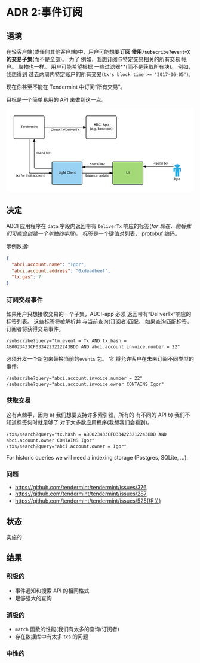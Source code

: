 # ADR 2:事件订阅

## 语境

在轻客户端(或任何其他客户端)中，用户可能想要**订阅
使用`/subscribe?event=X` 的交易子集**(而不是全部)。 为了
例如，我想订阅与特定交易相关的所有交易
帐户。 取物也一样。 用户可能希望根据
一些过滤器**(而不是获取所有块)。 例如，我想得到
过去两周内特定账户的所有交易(`tx's block time >= '2017-06-05'`)。

现在你甚至不能在 Tendermint 中订阅“所有交易”。

目标是一个简单易用的 API 来做到这一点。

![Tx发送流程图](img/tags1.png)

## 决定

ABCI 应用程序在 `data` 字段内返回带有 `DeliverTx` 响应的标签(_for
现在，稍后我们可能会创建一个单独的字段_)。 标签是一个键值对列表，
protobuf 编码。

示例数据:

```json
{
  "abci.account.name": "Igor",
  "abci.account.address": "0xdeadbeef",
  "tx.gas": 7
}
```

### 订阅交易事件

如果用户只想接收交易的一个子集，ABCI-app 必须
返回带有“DeliverTx”响应的标签列表。 这些标签将被解析并
与当前查询(订阅者)匹配。 如果查询匹配标签，
订阅者将获得交易事件。

```
/subscribe?query="tm.event = Tx AND tx.hash = AB0023433CF0334223212243BDD AND abci.account.invoice.number = 22"
```

必须开发一个新包来替换当前的`events` 包。 它
将允许客户在未来订阅不同类型的事件:

```
/subscribe?query="abci.account.invoice.number = 22"
/subscribe?query="abci.account.invoice.owner CONTAINS Igor"
```

### 获取交易

这有点棘手，因为 a) 我们想要支持许多索引器，所有的
有不同的 API b) 我们不知道标签何时就足够了
对于大多数应用程序(我想我们会看到)。

```
/txs/search?query="tx.hash = AB0023433CF0334223212243BDD AND abci.account.owner CONTAINS Igor"
/txs/search?query="abci.account.owner = Igor"
```

For historic queries we will need a indexing storage (Postgres, SQLite, ...).

### 问题

- https://github.com/tendermint/tendermint/issues/376
- https://github.com/tendermint/tendermint/issues/287
- https://github.com/tendermint/tendermint/issues/525(相关)

## 状态

实施的

## 结果

### 积极的

- 事件通知和搜索 API 的相同格式
- 足够强大的查询

### 消极的

- `match` 函数的性能(我们有太多的查询/订阅者)
- 存在数据库中有太多 txs 的问题

### 中性的
